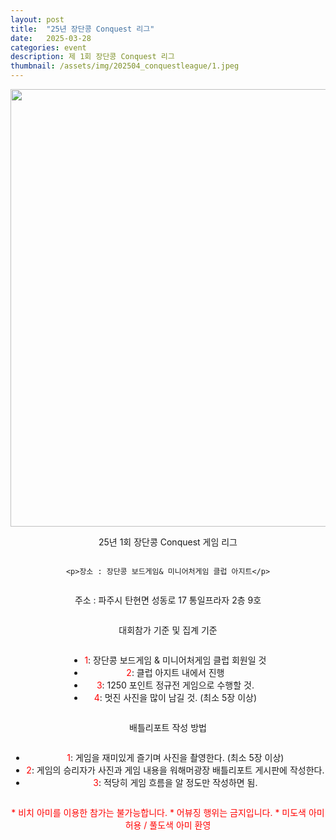 ```yaml
---
layout: post
title:  "25년 장단콩 Conquest 리그"
date:   2025-03-28
categories: event
description: 제 1회 장단콩 Conquest 리그
thumbnail: /assets/img/202504_conquestleague/1.jpeg
---
```


<div id="contact" style="display: flex; flex-direction: column; align-items: center; text-align: center;">

  
  <img src="{{ '/assets/img/202504_conquestleague/1.jpeg' | relative_url }}" alt="" width="700">
  <p class="intro">25년 1회 장단콩 Conquest 게임 리그</p>
	
	<p>장소 : 장단콩 보드게임& 미니어처게임 클럽 아지트</p>
  <p>주소 : 파주시 탄현면 성동로 17 통일프라자 2층 9호</p>
  <a>  </a>
  <p><a>대회참가 기준 및 집계 기준</a></p>
	<ul>
		  <li><a style="color: red;">1</a>: 장단콩 보드게임 & 미니어처게임 클럽 회원일 것</li>
      <li><a style="color: red;">2</a>: 클럽 아지트 내에서 진행</li>
      <li><a style="color: red;">3</a>: 1250 포인트 정규전 게임으로 수행할 것.</li>
      <li><a style="color: red;">4</a>: 멋진 사진을 많이 남길 것. (최소 5장 이상)</li>
  </ul>
  <a>  </a>
  <a>  </a>
  <p><a>배틀리포트 작성 방법</a></p>
  <ul>
		  <li><a style="color: red;">1</a>: 게임을 재미있게 즐기며 사진을 촬영한다. (최소 5장 이상)</li>
      <li><a style="color: red;">2</a>: 게임의 승리자가 사진과 게임 내용을 워해머광장 배틀리포트 게시판에 작성한다.</li>
      <li><a style="color: red;">3</a>: 적당히 게임 흐름을 알 정도만 작성하면 됨.</li>
  </ul>
  <a>  </a>
  <!-- <a href="https://forms.gle/znNf95Tf66fgbsba9" target="_blank">
    <img src="{{ '/assets/img/202501_infinityleague/banner.png' | relative_url }}" alt="" width="500">
  </a> -->
  <a>  </a>


  <a>  </a>
  <a style="color: red;">* 비치 아미를 이용한 참가는 불가능합니다.</a>
  <a style="color: red;">* 어뷰징 행위는 금지입니다.</a>
  <a style="color: red;">* 미도색 아미 허용 / 풀도색 아미 환영</a>
  <a>  </a>
  <a>  </a>
</div>

